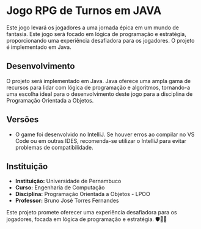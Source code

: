 # Jogo RPG de Turnos em JAVA


Este jogo levará os jogadores a uma jornada épica em um mundo de fantasia. Este jogo será focado em lógica de programação e estratégia, proporcionando uma experiência desafiadora para os jogadores.
O projeto é implementado em Java.

## Desenvolvimento

O projeto será implementado em Java. Java oferece uma ampla gama de recursos para lidar com lógica de programação e algoritmos, tornando-a uma escolha ideal para o desenvolvimento deste jogo para a disciplina de Programação Orientada a Objetos.



## Versões

- O game foi desenvolvido no IntelliJ. Se houver erros ao compilar no VS Code ou em outras IDES, recomenda-se utilizar o IntelliJ para evitar problemas de compatibilidade.

## Instituição
- **Instituição:** Universidade de Pernambuco 
- **Curso:** Engenharia de Computação
- **Disciplina:** Programação Orientada a Objetos - LPOO
- **Professor:** Bruno José Torres Fernandes

Este projeto promete oferecer uma experiência desafiadora para os jogadores, focada em lógica de programação e estratégia. 🛡️🐉✨

